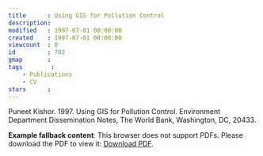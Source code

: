 ```yaml
---
title      : Using GIS for Pollution Control
description: 
modified   : 1997-07-01 00:00:00
created    : 1997-07-01 00:00:00
viewcount  : 0
id         : 702
gmap       : 
tags        :
    - Publications
    - CV
stars      : 
---
```


Puneet Kishor. 1997. Using GIS for Pollution Control. Environment Department Dissemination Notes, The World Bank, Washington, DC, 20433.

<object data="/data/U/US/USI/Using-GIS-for-Pollution-Control/using-gis-for-pollution-control.pdf" type="application/pdf" width="100%" style="height:80vh;">
     <p><b>Example fallback content</b>: This browser does not support PDFs. Please download the PDF to view it: <a href="/data/U/US/USI/Using-GIS-for-Pollution-Control/using-gis-for-pollution-control.pdf">Download PDF</a>.</p>
</object>
